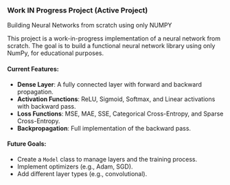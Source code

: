 
### Work IN Progress Project (Active Project)

Building Neural Networks from scratch using only NUMPY

This project is a work-in-progress implementation of a neural network from scratch. The goal is to build a functional neural network library using only NumPy, for educational purposes.

#### Current Features:
*   **Dense Layer**: A fully connected layer with forward and backward propagation.
*   **Activation Functions**: ReLU, Sigmoid, Softmax, and Linear activations with backward pass.
*   **Loss Functions**: MSE, MAE, SSE, Categorical Cross-Entropy, and Sparse Cross-Entropy.
*   **Backpropagation**: Full implementation of the backward pass.

#### Future Goals:
*   Create a `Model` class to manage layers and the training process.
*   Implement optimizers (e.g., Adam, SGD).
*   Add different layer types (e.g., convolutional).
